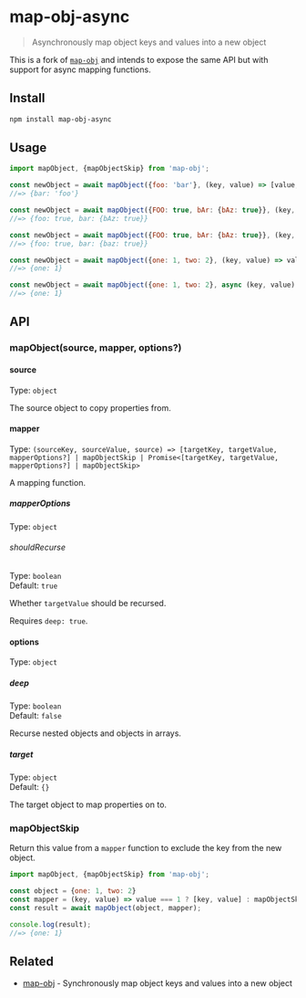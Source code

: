 # map-obj-async

> Asynchronously map object keys and values into a new object

This is a fork of [`map-obj`](https://github.com/sindresorhus/map-obj) and intends to expose the same API but with support for async mapping functions.

## Install

```sh
npm install map-obj-async
```

## Usage

```js
import mapObject, {mapObjectSkip} from 'map-obj';

const newObject = await mapObject({foo: 'bar'}, (key, value) => [value, key]);
//=> {bar: 'foo'}

const newObject = await mapObject({FOO: true, bAr: {bAz: true}}, (key, value) => [key.toLowerCase(), value]);
//=> {foo: true, bar: {bAz: true}}

const newObject = await mapObject({FOO: true, bAr: {bAz: true}}, (key, value) => [key.toLowerCase(), value], {deep: true});
//=> {foo: true, bar: {baz: true}}

const newObject = await mapObject({one: 1, two: 2}, (key, value) => value === 1 ? [key, value] : mapObjectSkip);
//=> {one: 1}

const newObject = await mapObject({one: 1, two: 2}, async (key, value) => value === 1 ? [key, value] : mapObjectSkip);
//=> {one: 1}
```

## API

### mapObject(source, mapper, options?)

#### source

Type: `object`

The source object to copy properties from.

#### mapper

Type: `(sourceKey, sourceValue, source) => [targetKey, targetValue, mapperOptions?] | mapObjectSkip | Promise<[targetKey, targetValue, mapperOptions?] | mapObjectSkip>`

A mapping function.

##### mapperOptions

Type: `object`

###### shouldRecurse

Type: `boolean`\
Default: `true`

Whether `targetValue` should be recursed.

Requires `deep: true`.

#### options

Type: `object`

##### deep

Type: `boolean`\
Default: `false`

Recurse nested objects and objects in arrays.

##### target

Type: `object`\
Default: `{}`

The target object to map properties on to.

### mapObjectSkip

Return this value from a `mapper` function to exclude the key from the new object.

```js
import mapObject, {mapObjectSkip} from 'map-obj';

const object = {one: 1, two: 2}
const mapper = (key, value) => value === 1 ? [key, value] : mapObjectSkip
const result = await mapObject(object, mapper);

console.log(result);
//=> {one: 1}
```

## Related

- [map-obj](https://github.com/sindresorhus/map-obj) - Synchronously map object keys and values into a new object
